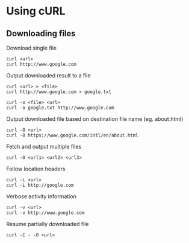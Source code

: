 
# Using cURL

## Downloading files

Download single file

	curl <url>
	curl http://www.google.com

Output downloaded result to a file

	curl <url> > <file>
	curl http://www.google.com > google.txt

	curl -o <file> <url>
	curl -o google.txt http://www.google.com

Output downloaded file based on destination file name (eg. about.html)

	curl -O <url>
	curl -O https://www.google.com/intl/en/about.html

Fetch and output multiple files

	curl -O <url1> <url2> <url3>

Follow location headers

	curl -L <url>
	curl -L http://google.com

Verbose activity information

	curl -v <url>
	curl -v http://www.google.com

Resume partially downloaded file

	curl -C - -O <url>